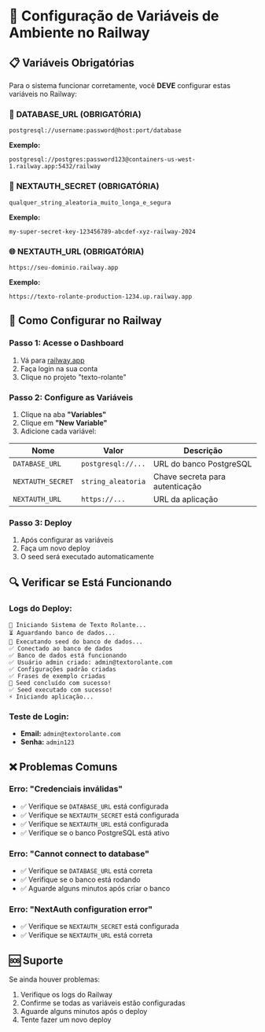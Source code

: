 # 🚀 Configuração de Variáveis de Ambiente no Railway

## 📋 Variáveis Obrigatórias

Para o sistema funcionar corretamente, você **DEVE** configurar estas variáveis no Railway:

### 🔐 **DATABASE_URL** (OBRIGATÓRIA)
```
postgresql://username:password@host:port/database
```

**Exemplo:**
```
postgresql://postgres:password123@containers-us-west-1.railway.app:5432/railway
```

### 🔑 **NEXTAUTH_SECRET** (OBRIGATÓRIA)
```
qualquer_string_aleatoria_muito_longa_e_segura
```

**Exemplo:**
```
my-super-secret-key-123456789-abcdef-xyz-railway-2024
```

### 🌐 **NEXTAUTH_URL** (OBRIGATÓRIA)
```
https://seu-dominio.railway.app
```

**Exemplo:**
```
https://texto-rolante-production-1234.up.railway.app
```

## 📝 Como Configurar no Railway

### **Passo 1: Acesse o Dashboard**
1. Vá para [railway.app](https://railway.app)
2. Faça login na sua conta
3. Clique no projeto "texto-rolante"

### **Passo 2: Configure as Variáveis**
1. Clique na aba **"Variables"**
2. Clique em **"New Variable"**
3. Adicione cada variável:

| Nome | Valor | Descrição |
|------|-------|-----------|
| `DATABASE_URL` | `postgresql://...` | URL do banco PostgreSQL |
| `NEXTAUTH_SECRET` | `string_aleatoria` | Chave secreta para autenticação |
| `NEXTAUTH_URL` | `https://...` | URL da aplicação |

### **Passo 3: Deploy**
1. Após configurar as variáveis
2. Faça um novo deploy
3. O seed será executado automaticamente

## 🔍 Verificar se Está Funcionando

### **Logs do Deploy:**
```
🚀 Iniciando Sistema de Texto Rolante...
⏳ Aguardando banco de dados...
🌱 Executando seed do banco de dados...
✅ Conectado ao banco de dados
✅ Banco de dados está funcionando
✅ Usuário admin criado: admin@textorolante.com
✅ Configurações padrão criadas
✅ Frases de exemplo criadas
🎉 Seed concluído com sucesso!
✅ Seed executado com sucesso!
⚡ Iniciando aplicação...
```

### **Teste de Login:**
- **Email:** `admin@textorolante.com`
- **Senha:** `admin123`

## ❌ Problemas Comuns

### **Erro: "Credenciais inválidas"**
- ✅ Verifique se `DATABASE_URL` está configurada
- ✅ Verifique se `NEXTAUTH_SECRET` está configurada
- ✅ Verifique se `NEXTAUTH_URL` está configurada
- ✅ Verifique se o banco PostgreSQL está ativo

### **Erro: "Cannot connect to database"**
- ✅ Verifique se `DATABASE_URL` está correta
- ✅ Verifique se o banco está rodando
- ✅ Aguarde alguns minutos após criar o banco

### **Erro: "NextAuth configuration error"**
- ✅ Verifique se `NEXTAUTH_SECRET` está configurada
- ✅ Verifique se `NEXTAUTH_URL` está correta

## 🆘 Suporte

Se ainda houver problemas:
1. Verifique os logs do Railway
2. Confirme se todas as variáveis estão configuradas
3. Aguarde alguns minutos após o deploy
4. Tente fazer um novo deploy
